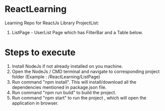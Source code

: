# ReactLearning
Learning Repo for ReactJs Library
ProjectList:
 1. ListPage - UserList Page which has FilterBar and a Table below. 
 
# Steps to execute
1. Install NodeJs if not already installed on you machine.
2. Open the NodeJs / CMD terminal and navigate to corresponding project folder (Example : /ReactLearning/ListPage)
3. Run command "npm install". This will install/download all the dependencies mentioned in package.json file.
4. Run command "npm run build" to build the project.
5. Run command "npm start" to run the project , which will open the application in browser.
